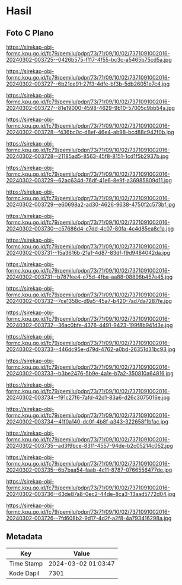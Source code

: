 # Hasil

## Foto C Plano

https://sirekap-obj-formc.kpu.go.id/fc79/pemilu/pdpr/73/71/09/10/02/7371091002016-20240302-003725--0426b575-f117-4f55-bc3c-a5465b75cd5a.jpg

https://sirekap-obj-formc.kpu.go.id/fc79/pemilu/pdpr/73/71/09/10/02/7371091002016-20240302-003727--6b21ce91-27f3-4dfe-bf3b-5db26051e7c4.jpg

https://sirekap-obj-formc.kpu.go.id/fc79/pemilu/pdpr/73/71/09/10/02/7371091002016-20240302-003727--81e19000-4598-4629-9b10-57005c9bb54a.jpg

https://sirekap-obj-formc.kpu.go.id/fc79/pemilu/pdpr/73/71/09/10/02/7371091002016-20240302-003728--f436bc0c-d8ef-46e4-ab98-bcd88c942f0b.jpg

https://sirekap-obj-formc.kpu.go.id/fc79/pemilu/pdpr/73/71/09/10/02/7371091002016-20240302-003728--21185ad5-8563-45f8-8151-1cd1f5b2937b.jpg

https://sirekap-obj-formc.kpu.go.id/fc79/pemilu/pdpr/73/71/09/10/02/7371091002016-20240302-003729--62ac634d-76df-41e6-8e9f-a36985809d11.jpg

https://sirekap-obj-formc.kpu.go.id/fc79/pemilu/pdpr/73/71/09/10/02/7371091002016-20240302-003729--e60698a2-ad30-4626-9638-4750f2c573bf.jpg

https://sirekap-obj-formc.kpu.go.id/fc79/pemilu/pdpr/73/71/09/10/02/7371091002016-20240302-003730--c57686d4-c7dd-4c07-80fa-4c4d85ea8c1a.jpg

https://sirekap-obj-formc.kpu.go.id/fc79/pemilu/pdpr/73/71/09/10/02/7371091002016-20240302-003731--15a3616b-21a1-4d87-83df-f9d9484042da.jpg

https://sirekap-obj-formc.kpu.go.id/fc79/pemilu/pdpr/73/71/09/10/02/7371091002016-20240302-003731--b787fee4-c75d-4fba-aa88-08898b457e45.jpg

https://sirekap-obj-formc.kpu.go.id/fc79/pemilu/pdpr/73/71/09/10/02/7371091002016-20240302-003732--7ce1358c-d9a5-45a7-b420-7ad7da7287fe.jpg

https://sirekap-obj-formc.kpu.go.id/fc79/pemilu/pdpr/73/71/09/10/02/7371091002016-20240302-003732--36ac0bfe-4376-4491-9423-199f8b941d3e.jpg

https://sirekap-obj-formc.kpu.go.id/fc79/pemilu/pdpr/73/71/09/10/02/7371091002016-20240302-003733--446dc95e-d79d-4762-a0bd-26351d31bc93.jpg

https://sirekap-obj-formc.kpu.go.id/fc79/pemilu/pdpr/73/71/09/10/02/7371091002016-20240302-003733--b3be2476-5b9e-4a1e-b7a2-350810a64816.jpg

https://sirekap-obj-formc.kpu.go.id/fc79/pemilu/pdpr/73/71/09/10/02/7371091002016-20240302-003734--f91c27f6-7afd-42d1-83a6-d26c3075016e.jpg

https://sirekap-obj-formc.kpu.go.id/fc79/pemilu/pdpr/73/71/09/10/02/7371091002016-20240302-003734--41f0a140-dc0f-4b8f-a343-322658f1bfac.jpg

https://sirekap-obj-formc.kpu.go.id/fc79/pemilu/pdpr/73/71/09/10/02/7371091002016-20240302-003735--ad3f9bce-8311-4557-94de-b2c05214c052.jpg

https://sirekap-obj-formc.kpu.go.id/fc79/pemilu/pdpr/73/71/09/10/02/7371091002016-20240302-003735--6b7baa54-faab-4c11-8787-0766556477de.jpg

https://sirekap-obj-formc.kpu.go.id/fc79/pemilu/pdpr/73/71/09/10/02/7371091002016-20240302-003736--63de87a8-0ec2-44de-8ca3-13aad5772d04.jpg

https://sirekap-obj-formc.kpu.go.id/fc79/pemilu/pdpr/73/71/09/10/02/7371091002016-20240302-003726--7fd608b2-9d17-4d2f-a2f8-4a793416298a.jpg


## Metadata

| Key        | Value               |
| ---------- | ------------------- |
| Time Stamp | 2024-03-02 01:03:47 |
| Kode Dapil | 7301                |



